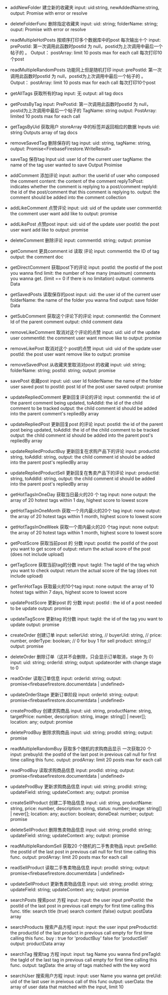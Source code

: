 - addNewFolder 建立新的收藏夹
    input:
        uid:string,
        newAddedName:string,
    output:
        Promise with error or resolve

- deleteFolderFunc 删除指定收藏夹
    input:
        uid: string;
        folderName: string;
    ouput:
        Promise with error or resolve

- readMultipleHotPosts 按顺序打印多个数据库中的post 每次输出十个
    input: 
        prePostId: 第一次调用此函数时postId 为 null，postid为上次调用中最后一个帖子的 。
    Output：
        postArray: limit 10 posts max for each call 每次打印10个post

- readMultipleRandomPosts 功能同上但是随机打印
    input: 
        prePostId: 第一次调用此函数时postId 为 null，postid为上次调用中最后一个帖子的 。
    Output：
        postArray: limit 10 posts max for each call 每次打印10个post

- getAllTags 获取所有的tag
    input:
        无
    output:
        all tag docs

- getPostsByTag
    input:
        PrePostid: 第一次调用此函数时postId 为 null，postid为上次调用中最后一个帖子的 
        TagName: string
    output:
        PostArray: limited 10 posts max for each call

- getTagsByUid 获取用户 storeArray 中的标签并返回相应的数据
    Inputs 
        uid: string
    Outputs 
        array of tag docs

- removeSavedTag 删除保存的 tag
    input:
        uid: string,
        tagName: string,
    output:
        Promise<FirebaseFirestore.WriteResult>

- saveTag 保存tag
    Input 
        uid: user Id of the current user
        tagName: the name of the tag user wanted to save
    Output
        Proimise

- addComment 添加评论
    input:
        author: the userId of user who composed the comment
        content: the content of the comment
        replyToPost: indicates whether the comment is replying to a post/comment
        replyId: the id of the post/comment that this comment is replying to.
    output:
        the comment should be added into the comment collection

- addLikeComment 点赞评论 
    input:
        uid: uid of the update user
        commentId: the comment user want add like to
    output:
        promise

- addLikePost 点赞post
    input:
        uid: uid of the update user
        postId: the post user want add like to
    output:
        promise

- deleteComment 删除评论
    input:
        commentId: string;
    output:
        promise<writeresult>

- getComment 更具comment id 读取 评论 
    input:
        commentId: the ID of tag
    output:
        the comment doc

- getDirectComment 获取post下的评论
    input:
        postId: the postId of the post you wanna find
        limit: the number of how many (maximum) comments you wanna get. (limit == 0 if there is no limitation)
    output:
        comments Data

- getSavedPosts 读取保存的post
    input:
        uid: the user id of the current user
        folderName: the name of the folder you wanna find
    output:
        save folder Data

- getSubComment 获取这个评论下的评论
    input:
        commentId: the Comment Id of the parent comment
    output:
        child comment data

- removeLikeComment 取消对这个评论的点赞
    input:
        uid: uid of the update user
        commentId: the comment user want remove like to
    output:
        promise

- removeLikePost 取消对这个 post的点赞
    input:
        uid: uid of the update user
        postId: the post user want remove like to
    output:
        promise

- removeSavedPost 从收藏夹里取消对post 的收藏
    input:
        uid: string;
        folderName: string;
        postId: string;
    output:
        promise

- savePost 收藏post
    input:
        uid: user Id
        folderName: the name of the folder user saved post to
        postId: post Id of the post user saved
    output:
        promise

- updateRepliedComment 更新回复评论的评论
    input:
        commentId: the id of the parent comment being updated,
        toAddId: the id of the child comment to be tracked
    output:
        the child comment id should be added into the parent comment's repliedBy array

- updateRepliedPost 更新回复post 的评论
    input:
        postId: the id of the parent post being updated,
        toAddId: the id of the child comment to be tracked
    output:
        the child comment id should be added into the parent post's repliedBy array

- updateRepliedProductBuy  更新回复在求购产品下的评论
    input:
        productId: string,
        toAddId: string,
    output:
        the child comment id should be added into the parent post's repliedBy array

- updateRepliedProductSell 更新回复在售卖产品下的评论
    input:
        productId: string,
        toAddId: string,
    output:
        the child comment id should be added into the parent post's repliedBy array

- getHotTagsInOneDay 获取当日最火的20 个 tag
    input:
        none
    output:
        the array of 20 hotest tags within 1 day, highest score to lowest score

- getHotTagsInOneMonth 获取一个月内最火的20个 tag
    input:
        none
    output:
        the array of 20 hotest tags within 1 month, highest score to lowest score

- getHotTagsInOneWeek 获取一个周内最火的20 个tag
    input:
        none
    output:
        the array of 20 hotest tags within 1 month, highest score to lowest score

- getPostScore 获取当前post 的 分数
    input:
        postId: the postId of the post you want to get score of
    output:
        return the actual score of the post (does not include upload)

- getTagScore 获取当前tag的分数
    input:
        tagId: The tagId of the tag which you want to check
    output:
        return the actual score of the tag (does not include upload)

- getTenHotTags 获取最火的10个tag
    input:
        none
    output:
        the array of 10 hotest tags within 7 days, highest score to lowest score

- updatePostScore 更新post 的 分数
    input:
        postId : the id of a post needed to be update
    output:
        promise<writeresult>

- updateTagScore 更新tag 的分数
    input:
        tagId: the id of the tag you want to update
    output:
        promise<writeresult>

- createOrder 创建订单
    input:
        sellerUid: string, // 
        buyerUid: string, // 
        price: number,
        orderType: boolean; // 0 for buy 1 for sell
        product: string;//
    output:
        promise

- deleteOrder 删除订单（这并不会删除，只会显示订单取消，stage 为 0）
    input:
        uid: string;
        orderId: string;
    output:
        updateorder with change stage to 0

- readOrder 读取订单信息
    input:
        orderId: string; 
    output:
        promise<firebasefirestore.documentdata | undefined>

- updateOrderStage 更新订单阶段
    input:
        orderId: string; 
    output:
        promise<firebasefirestore.documentdata | undefined>

- createProdBuy 创建求购商品
    input:
        uid: string,
        productName: string,
        targetPrice: number,
        description: string,
        image: string[] | never[];
        location: any;
    output:
        promise

- deleteProdBuy 删除求购商品
    input:
        uid: string;
        prodId: string;
    output:
        promise

- readMultipleRandomBuy 获取多个随机的求购商品显示 一次获取20 个 
    input:
        prebuyId: the postId of the last post in previous call null for first time calling this func.
    output:
        prodArray: limit 20 posts max for each call

- readProdBuy 读取求购商品信息
    input:
        prodId: string;
    output:
        promise<firebasefirestore.documentdata | undefined>

- updateProdBuy 更新求购商品信息
    input:
        uid: string;
        prodId: string;
        updateField: string;
        updateContext: any;
    output:
        promise<writeresult>

- createSellProduct 创建二手物品信息
    input:
        uid: string,
        productName: string,
        price: number,
        description: string,
        status: number;
        image: string[] | never[];
        location: any;
        auction: boolean;
        doneDeal: number;
    output:
        promise

- deleteSellProduct 删除售卖物品信息
    input:
        uid: string;
        prodId: string;
        updateField: string;
        updateContext: any;
    output:
        promise<writeresult>

- readMultipleRandomSell 获取20 个随机的二手售卖物品
    input:
        preSellId: the postId of the last post in previous call null for first time calling this func.
    output:
        prodArray: limit 20 posts max for each call

- readSellProduct 读取二手售卖物品信息
    input:
        prodId: string;
    output:
        promise<firebasefirestore.documentdata | undefined>
 
- updateSellProduct 更新售卖物品信息
    input:
        uid: string;
        prodId: string;
        updateField: string;
        updateContext: any;
    output:
        promise<writeresult>

- searchPosts 搜索post 方程
    input:
        input: the user input
        prePostId: the postId of the last post in previous call
        empty for first time calling this func.
        title: search title (true) search content (false)
    output:
        postData array

- searchProducts 搜索产品方程
    input:
        input: the user input
        preProductId: the productId of the last product in previous call
        empty for first time calling this func.
        buy : true for 'productBuy' false for 'productSell'
    output:
        productData array

- searchTag 搜索tag 方程
    input:
        input: tag Name you wanna find
        preTagId: the tagId of the last tag in previous call empty for first time calling this func.
    output:
        tagData: the array of tags matched with the key word

- searchUser  搜索用户方程
    input:
        input: user Name you wanna get
        preUid: uid of the last user in preivous call of this func
    output:
        userData: the array of user data that matched with the input, limit 10